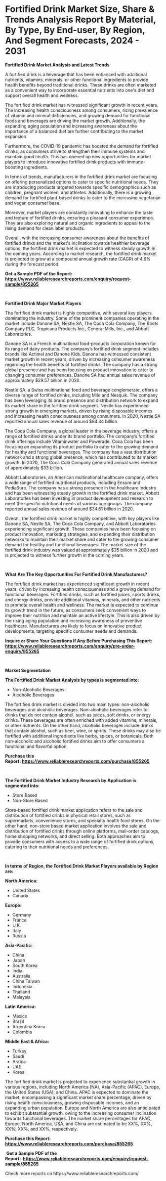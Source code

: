 <p><h1>Fortified Drink Market Size, Share & Trends Analysis Report By Material, By Type, By End-user, By Region, And Segment Forecasts, 2024 - 2031</h1></p><p><strong>Fortified Drink Market Analysis and Latest Trends</strong></p>
<p><p>A fortified drink is a beverage that has been enhanced with additional nutrients, vitamins, minerals, or other functional ingredients to provide health benefits beyond traditional drinks. These drinks are often marketed as a convenient way to incorporate essential nutrients into one's diet and support overall health and wellness.</p><p>The fortified drink market has witnessed significant growth in recent years. The increasing health consciousness among consumers, rising prevalence of vitamin and mineral deficiencies, and growing demand for functional foods and beverages are driving the market growth. Additionally, the expanding aging population and increasing awareness about the importance of a balanced diet are further contributing to the market expansion.</p><p>Furthermore, the COVID-19 pandemic has boosted the demand for fortified drinks, as consumers strive to strengthen their immune systems and maintain good health. This has opened up new opportunities for market players to introduce innovative fortified drink products with immune-boosting ingredients.</p><p>In terms of trends, manufacturers in the fortified drink market are focusing on offering personalized options to cater to specific nutritional needs. They are introducing products targeted towards specific demographics such as children, pregnant women, and athletes. Additionally, there is a growing demand for fortified plant-based drinks to cater to the increasing vegetarian and vegan consumer base.</p><p>Moreover, market players are constantly innovating to enhance the taste and texture of fortified drinks, ensuring a pleasant consumer experience. They are also exploring natural and organic ingredients to appeal to the rising demand for clean label products.</p><p>Overall, with the increasing consumer awareness about the benefits of fortified drinks and the market's inclination towards healthier beverage options, the fortified drink market is expected to witness steady growth in the coming years. According to market research, the fortified drink market is projected to grow at a compound annual growth rate (CAGR) of 4.6% during the forecast period.</p></p>
<p><strong>Get a Sample PDF of the Report:&nbsp; <a href="https://www.reliableresearchreports.com/enquiry/request-sample/855265">https://www.reliableresearchreports.com/enquiry/request-sample/855265</a></strong></p>
<p>&nbsp;</p>
<p><strong>Fortified Drink Major Market Players</strong></p>
<p><p>The fortified drink market is highly competitive, with several key players dominating the industry. Some of the prominent companies operating in the market include Danone SA, Nestle SA, The Coca Cola Company, The Boots Company PLC, Tropicana Products Inc., General Mills, Inc., and Abbott Laboratories.</p><p>Danone SA is a French multinational food-products corporation known for its range of dairy products. The company’s fortified drink segment includes brands like Actimel and Danone Kids. Danone has witnessed consistent market growth in recent years, driven by increasing consumer awareness regarding the health benefits of fortified drinks. The company has a strong global presence and has been focusing on product innovation to cater to changing consumer preferences. Danone SA had annual sales revenue of approximately $29.57 billion in 2020.</p><p>Nestle SA, a Swiss multinational food and beverage conglomerate, offers a diverse range of fortified drinks, including Milo and Nesquik. The company has been leveraging its brand presence and distribution network to expand its market share in the fortified drink segment. Nestle has experienced strong growth in emerging markets, driven by rising disposable incomes and increasing health consciousness among consumers. In 2020, Nestle SA reported annual sales revenue of around $84.34 billion.</p><p>The Coca Cola Company, a global leader in the beverage industry, offers a range of fortified drinks under its brand portfolio. The company’s fortified drink offerings include Vitaminwater and Powerade. Coca Cola has been focusing on expanding its product portfolio to cater to the growing demand for healthy and functional beverages. The company has a vast distribution network and a strong global presence, which has contributed to its market growth. In 2020, The Coca Cola Company generated annual sales revenue of approximately $33 billion.</p><p>Abbott Laboratories, an American multinational healthcare company, offers a wide range of fortified nutritional products, including Ensure and PediaSure. The company has a strong presence in the healthcare industry and has been witnessing steady growth in the fortified drink market. Abbott Laboratories has been investing in product development and research to meet the specific nutritional needs of various age groups. The company reported annual sales revenue of around $34.61 billion in 2020.</p><p>Overall, the fortified drink market is highly competitive, with key players like Danone SA, Nestle SA, The Coca Cola Company, and Abbott Laboratories experiencing significant growth. These companies have been focusing on product innovation, marketing strategies, and expanding their distribution networks to maintain their market share and cater to the growing consumer demand for healthy and functional beverages. The market size of the fortified drink industry was valued at approximately $35 billion in 2020 and is projected to witness further growth in the coming years.</p></p>
<p>&nbsp;</p>
<p><strong>What Are The Key Opportunities For Fortified Drink Manufacturers?</strong></p>
<p><p>The fortified drink market has experienced significant growth in recent years, driven by increasing health consciousness and a growing demand for functional beverages. Fortified drinks, such as fortified juices, sports drinks, and energy drinks, provide additional vitamins, minerals, and other nutrients to promote overall health and wellness. The market is expected to continue its growth trend in the future, as consumers seek convenient ways to improve their nutrition and maintain an active lifestyle. This is also driven by the rising aging population and increasing awareness of preventive healthcare. Manufacturers are likely to focus on innovative product developments, targeting specific consumer needs and demands.</p></p>
<p><strong>Inquire or Share Your Questions If Any Before Purchasing This Report: <a href="https://www.reliableresearchreports.com/enquiry/pre-order-enquiry/855265">https://www.reliableresearchreports.com/enquiry/pre-order-enquiry/855265</a></strong></p>
<p>&nbsp;</p>
<p><strong>Market Segmentation</strong></p>
<p><strong>The Fortified Drink Market Analysis by types is segmented into:</strong></p>
<p><ul><li>Non-Alcoholic Beverages</li><li>Alcoholic Beverages</li></ul></p>
<p><p>The fortified drink market is divided into two main types: non-alcoholic beverages and alcoholic beverages. Non-alcoholic beverages refer to drinks that do not contain alcohol, such as juices, soft drinks, or energy drinks. These beverages are often enriched with added vitamins, minerals, or other nutrients. On the other hand, alcoholic beverages include drinks that contain alcohol, such as beer, wine, or spirits. These drinks may also be fortified with additional ingredients like herbs, spices, or botanicals. Both non-alcoholic and alcoholic fortified drinks aim to offer consumers a functional and flavorful option.</p></p>
<p><strong>Purchase this Report:&nbsp;<a href="https://www.reliableresearchreports.com/purchase/855265">https://www.reliableresearchreports.com/purchase/855265</a></strong></p>
<p>&nbsp;</p>
<p><strong>The Fortified Drink Market Industry Research by Application is segmented into:</strong></p>
<p><ul><li>Store Based</li><li>Non-Store Based</li></ul></p>
<p><p>Store-based fortified drink market application refers to the sale and distribution of fortified drinks in physical retail stores, such as supermarkets, convenience stores, and specialty health food stores. On the other hand, non-store based market application involves the sale and distribution of fortified drinks through online platforms, mail-order catalogs, home shopping networks, and direct selling. Both approaches aim to provide consumers with access to a wide range of fortified drink options, catering to their nutritional needs and preferences.</p></p>
<p>&nbsp;</p>
<p><strong>In terms of Region, the Fortified Drink Market Players available by Region are:</strong></p>
<p>
    <p> <strong> North America: </strong>
        <ul>
            <li>United States</li>
            <li>Canada</li>
        </ul>
        </p> 
    <p> <strong> Europe: </strong>
        <ul>
            <li>Germany</li>
            <li>France</li>
            <li>U.K.</li>
            <li>Italy</li>
            <li>Russia</li>
        </ul>
        </p> 
    <p> <strong> Asia-Pacific: </strong>
        <ul>
            <li>China</li>
            <li>Japan</li>
            <li>South Korea</li>
            <li>India</li>
            <li>Australia</li>
            <li>China Taiwan</li>
            <li>Indonesia</li>
            <li>Thailand</li>
            <li>Malaysia</li>
        </ul>
        </p> 
    <p> <strong> Latin America: </strong>
        <ul>
            <li>Mexico</li>
            <li>Brazil</li>
            <li>Argentina Korea</li>
            <li>Colombia</li>
        </ul>
        </p> 
    <p> <strong> Middle East & Africa: </strong>
        <ul>
            <li>Turkey</li>
            <li>Saudi</li>
            <li>Arabia</li>
            <li>UAE</li>
            <li>Korea</li>
        </ul>
    </p>
    </p>
<p><p>The fortified drink market is projected to experience substantial growth in various regions, including North America (NA), Asia-Pacific (APAC), Europe, the United States (USA), and China. APAC is expected to dominate the market, encompassing a significant market share percentage, driven by rising health consciousness, growing disposable incomes, and an expanding urban population. Europe and North America are also anticipated to exhibit substantial growth, owing to the increasing consumer inclination towards functional beverages. The market share percentages for APAC, Europe, North America, USA, and China are estimated to be XX%, XX%, XX%, XX%, and XX%, respectively.</p></p>
<p><strong>Purchase this Report: <a href="https://www.reliableresearchreports.com/purchase/855265">https://www.reliableresearchreports.com/purchase/855265</a></strong></p>
<p>&nbsp;<strong>Get a Sample PDF of the Report:&nbsp;&nbsp;<a href="https://www.reliableresearchreports.com/enquiry/request-sample/855265">https://www.reliableresearchreports.com/enquiry/request-sample/855265</a></strong></p>
<p><strong></strong></p>
<p>Check more reports on https://www.reliableresearchreports.com/</p>